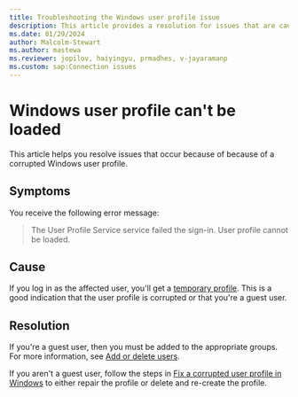 ```yaml
---
title: Troubleshooting the Windows user profile issue 
description: This article provides a resolution for issues that are caused by a corrupted Windows user profile.
ms.date: 01/29/2024
author: Malcolm-Stewart
ms.author: mastewa
ms.reviewer: jopilov, haiyingyu, prmadhes, v-jayaramanp
ms.custom: sap:Connection issues
---
```


# Windows user profile can't be loaded

This article helps you resolve issues that occur because of because of a corrupted Windows user profile.

## Symptoms

You receive the following error message:

> The User Profile Service service failed the sign-in. User profile cannot be loaded.

## Cause

If you log in as the affected user, you'll get a [temporary profile](/windows/win32/shell/temporary-user-profiles). This is a good indication that the user profile is corrupted or that you're a guest user.

## Resolution

If you're a guest user, then you must be added to the appropriate groups. For more information, see [Add or delete users](/entra/fundamentals/add-users).

If you aren't a guest user, follow the steps in [Fix a corrupted user profile in Windows](https://support.microsoft.com/windows/fix-a-corrupted-user-profile-in-windows-1cf41c18-7ce3-12f9-8e1d-95896661c5c9) to either repair the profile or delete and re-create the profile.
